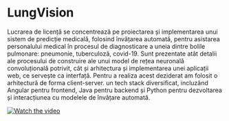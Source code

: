 # LungVision

Lucrarea de licență se concentrează pe proiectarea și implementarea unui sistem de predicție medicală, folosind învățarea automată, pentru asistarea personalului medical în procesul de diagnosticare a uneia dintre bolile pulmonare: pneumonie, tuberculoză, covid-19. Sunt prezentate atât detalii ale procesului de construire ale unui model de rețea neuronală convoluțională potrivit, cât și arhitectura și implementarea unei aplicații web, ce servește ca interfață. Pentru a realiza acest deziderat am folosit o arhitectură de forma client-server. un tech stack diversificat, incluzând Angular pentru frontend, Java pentru backend și Python pentru dezvoltarea și interacțiunea cu modelele de învățare automată.

[![Watch the video](https://img.youtube.com/vi/blEDRBu6uOM/maxresdefault.jpg)](https://youtu.be/blEDRBu6uOM)
